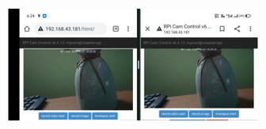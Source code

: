 ![image](https://github.com/259881/Python_miniproject/blob/6c4a57cc2b719132d455ed0b7bbda8ba41b0e875/4_TestPlan/Plan_1.jpg)



